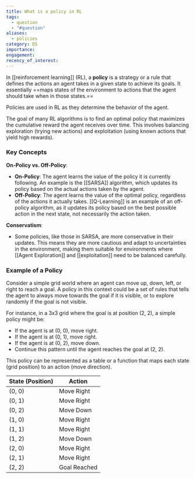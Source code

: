 ```yaml
---
title: What is a policy in RL
tags:
  - question
  - "#question"
aliases:
  - policies
category: DS
importance: 
engagement: 
recency_of_interest:
---
```

In [[reinforcement learning]] (RL), a **policy** is a strategy or a rule that defines the actions an agent takes in a given state to achieve its goals. It essentially ==maps states of the environment to actions that the agent should take when in those states.==

Policies are used in RL as they determine the behavior of the agent. 

The goal of many RL algorithms is to find an optimal policy that maximizes the cumulative reward the agent receives over time. This involves balancing exploration (trying new actions) and exploitation (using known actions that yield high rewards).

### Key Concepts

**On-Policy vs. Off-Policy**:
  - **On-Policy**: The agent learns the value of the policy it is currently following. An example is the [[SARSA]] algorithm, which updates its policy based on the actual actions taken by the agent.
  - **Off-Policy**: The agent learns the value of the optimal policy, regardless of the actions it actually takes. [[Q-Learning]] is an example of an off-policy algorithm, as it updates its policy based on the best possible action in the next state, not necessarily the action taken.

**Conservatism**:
  - Some policies, like those in SARSA, are more conservative in their updates. This means they are more cautious and adapt to uncertainties in the environment, making them suitable for environments where [[Agent Exploration]] and [[exploitation]] need to be balanced carefully.

### Example of a Policy

Consider a simple grid world where an agent can move up, down, left, or right to reach a goal. A policy in this context could be a set of rules that tells the agent to always move towards the goal if it is visible, or to explore randomly if the goal is not visible.

For instance, in a 3x3 grid where the goal is at position (2, 2), a simple policy might be:

- If the agent is at (0, 0), move right.
- If the agent is at (0, 1), move right.
- If the agent is at (0, 2), move down.
- Continue this pattern until the agent reaches the goal at (2, 2).

This policy can be represented as a table or a function that maps each state (grid position) to an action (move direction).

|State (Position)|Action|
|---|---|
|(0, 0)|Move Right|
|(0, 1)|Move Right|
|(0, 2)|Move Down|
|(1, 0)|Move Right|
|(1, 1)|Move Right|
|(1, 2)|Move Down|
|(2, 0)|Move Right|
|(2, 1)|Move Right|
|(2, 2)|Goal Reached|
